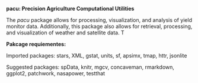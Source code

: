 **pacu: Precision Agriculture Computational Utilities**

The *pacu* package allows for processing, visualization,
and analysis of yield monitor data. Additionally, this package
also allows for retrieval, processing, and 
visualization of weather and satellite data. T


**Pakcage requiementes:**

Imported packages: stars, XML, gstat, units, sf, apsimx, tmap, httr, jsonlite

Suggested packages: spData, knitr, mgcv, concaveman, rmarkdown, ggplot2, patchwork, nasapower, testthat



